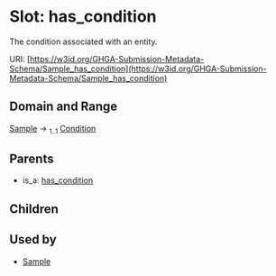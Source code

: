 
# Slot: has_condition


The condition associated with an entity.

URI: [https://w3id.org/GHGA-Submission-Metadata-Schema/Sample_has_condition](https://w3id.org/GHGA-Submission-Metadata-Schema/Sample_has_condition)


## Domain and Range

[Sample](Sample.md) &#8594;  <sub>1..1</sub> [Condition](Condition.md)

## Parents

 *  is_a: [has_condition](has_condition.md)

## Children


## Used by

 * [Sample](Sample.md)

